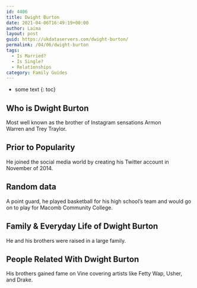 ```yaml
---
id: 4406
title: Dwight Burton
date: 2021-04-06T16:49:19+00:00
author: Laima
layout: post
guid: https://ukdataservers.com/dwight-burton/
permalink: /04/06/dwight-burton
tags:
  - Is Married?
  - Is Single?
  - Relationships
category: Family Guides
---
```


* some text
{: toc}


## Who is Dwight Burton
                  
                  
                  
Most well known as the brother of Instagram sensations Armon Warren and Trey Traylor. 
                  
              
            
              
            
                
                
                
## Prior to Popularity
                  
                  
                  
He joined the social media world by creating his Twitter account in November of 2014. 
                  
              
            
              
            
                
                
                
## Random data
                  
                  
                  
A point guard, he played basketball for his high school&#8217;s team and would go on to play for Macomb Community College. 
                  
              
            
              
            
                
                
                
## Family & Everyday Life of Dwight Burton
                  
                  
                  
He and his brothers were raised in a large family. 
                  
              
            
              
            
                
                
                
## People Related With Dwight Burton
                  
                  
                  
His brothers gained fame on Vine covering artists like Fetty Wap, Usher, and Drake. 
                  
              
            
              
            
                
              
            
              
              
            
            
              
            
          
          
          